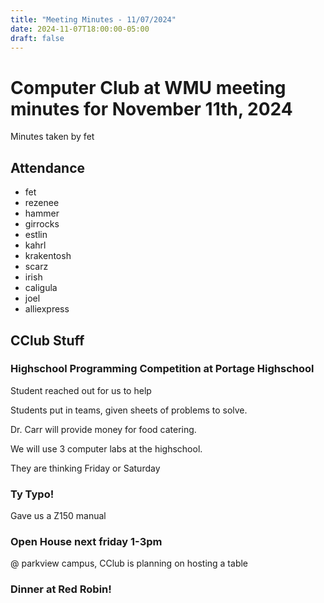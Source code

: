 ```yaml
---
title: "Meeting Minutes - 11/07/2024"
date: 2024-11-07T18:00:00-05:00
draft: false
---
```


# Computer Club at WMU meeting minutes for November 11th, 2024
Minutes taken by fet



## Attendance
* fet
* rezenee
* hammer
* girrocks
* estlin
* kahrl
* krakentosh
* scarz
* irish
* caligula
* joel
* alliexpress


## CClub Stuff
### Highschool Programming Competition at Portage Highschool
Student reached out for us to help

Students put in teams, given sheets of problems to solve.

Dr. Carr will provide money for food catering.

We will use 3 computer labs at the highschool.

They are thinking Friday or Saturday

### Ty Typo!

Gave us a Z150 manual

### Open House next friday 1-3pm
@ parkview campus, CClub is planning on hosting a table

### Dinner at Red Robin!

